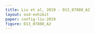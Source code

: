 ```yaml
---
title: Liu et al, 2019 - D13_07880_A2
layout: osd-exhibit
paper: config-liu-2019
figure: D13_07880_A2
---
```

